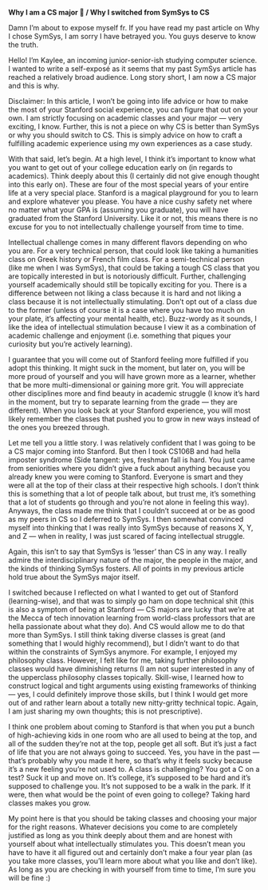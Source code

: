**Why I am a CS major 🤡  / Why I switched from SymSys to CS**

Damn I’m about to expose myself fr. If you have read my past article on Why I chose SymSys, I am sorry I have betrayed you. You guys deserve to know the truth.

Hello! I’m Kaylee, an incoming junior-senior-ish studying computer science. I wanted to write a self-exposé as it seems that my past SymSys article has reached a relatively broad audience. Long story short, I am now a CS major and this is why.

Disclaimer: In this article, I won’t be going into life advice or how to make the most of your Stanford social experience, you can figure that out on your own. I am strictly focusing on academic classes and your major — very exciting, I know. Further, this is not a piece on why CS is better than SymSys or why you should switch to CS. This is simply advice on how to craft a fulfilling academic experience using my own experiences as a case study.

With that said, let’s begin. At a high level, I think it’s important to know what you want to get out of your college education early on (in regards to academics). Think deeply about this (I certainly did not give enough thought into this early on). These are four of the most special years of your entire life at a very special place. Stanford is a magical playground for you to learn and explore whatever you please. You have a nice cushy safety net where no matter what your GPA is (assuming you graduate), you will have graduated from the Stanford University. Like it or not, this means there is no excuse for you to not intellectually challenge yourself from time to time. 

Intellectual challenge comes in many different flavors depending on who you are. For a very technical person, that could look like taking a humanities class on Greek history or French film class. For a semi-technical person (like me when I was SymSys), that could be taking a tough CS class that you are topically interested in but is notoriously difficult. Further, challenging yourself academically should still be topically exciting for you. There is a difference between not liking a class because it is hard and not liking a class because it is not intellectually stimulating. Don’t opt out of a class due to the former (unless of course it is a case where you have too much on your plate, it’s affecting your mental health, etc). Buzz-wordy as it sounds, I like the idea of intellectual stimulation because I view it as a combination of academic challenge and enjoyment (i.e. something that piques your curiosity but you’re actively learning).

I guarantee that you will come out of Stanford feeling more fulfilled if you adopt this thinking. It might suck in the moment, but later on, you will be more proud of yourself and you will have grown more as a learner, whether that be more multi-dimensional or gaining more grit. You will appreciate other disciplines more and find beauty in academic struggle (I know it’s hard in the moment, but try to separate learning from the grade — they are different). When you look back at your Stanford experience, you will most likely remember the classes that pushed you to grow in new ways instead of the ones you breezed through.

Let me tell you a little story. I was relatively confident that I was going to be a CS major coming into Stanford. But then I took CS106B and had hella imposter syndrome (Side tangent: yes, freshman fall is hard. You just came from seniorities where you didn’t give a fuck about anything because you already knew you were coming to Stanford. Everyone is smart and they were all at the top of their class at their respective high schools. I don’t think this is something that a lot of people talk about, but trust me, it’s something that a lot of students go through and you’re not alone in feeling this way). Anyways, the class made me think that I couldn’t succeed at or be as good as my peers in CS so I deferred to SymSys. I then somewhat convinced myself into thinking that I was really into SymSys because of reasons X, Y, and Z — when in reality, I was just scared of facing intellectual struggle. 

Again, this isn’t to say that SymSys is ‘lesser’ than CS in any way. I really admire the interdisciplinary nature of the major, the people in the major, and the kinds of thinking SymSys fosters. All of points in my previous article hold true about the SymSys major itself. 

I switched because I reflected on what I wanted to get out of Stanford (learning-wise), and that was to simply go ham on dope technical shit (this is also a symptom of being at Stanford — CS majors are lucky that we’re at the Mecca of tech innovation learning from world-class professors that are hella passionate about what they do). And CS would allow me to do that more than SymSys. I still think taking diverse classes is great (and something that I would highly recommend), but I didn’t want to do that within the constraints of SymSys anymore. For example, I enjoyed my philosophy class. However, I felt like for me, taking further philosophy classes would have diminishing returns (I am not super interested in any of the upperclass philosophy classes topically. Skill-wise, I learned how to construct logical and tight arguments using existing frameworks of thinking — yes, I could definitely improve those skills, but I think I would get more out of and rather learn about a totally new nitty-gritty technical topic. Again, I am just sharing my own thoughts; this is not prescriptive).

I think one problem about coming to Stanford is that when you put a bunch of high-achieving kids in one room who are all used to being at the top, and all of the sudden they’re not at the top, people get all soft. But it’s just a fact of life that you are not always going to succeed. Yes, you have in the past — that’s probably why you made it here, so that’s why it feels sucky because it’s a new feeling you’re not used to. A class is challenging? You got a C on a test? Suck it up and move on. It’s college, it’s supposed to be hard and it’s supposed to challenge you. It’s not supposed to be a walk in the park. If it were, then what would be the point of even going to college? Taking hard classes makes you grow.

My point here is that you should be taking classes and choosing your major for the right reasons. Whatever decisions you come to are completely justified as long as you think deeply about them and are honest with yourself about what intellectually stimulates you. This doesn’t mean you have to have it all figured out and certainly don’t make a four year plan (as you take more classes, you’ll learn more about what you like and don’t like). As long as you are checking in with yourself from time to time, I’m sure you will be fine :)
